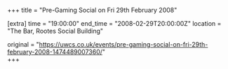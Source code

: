 +++
title = "Pre-Gaming Social on Fri 29th February 2008"

[extra]
time = "19:00:00"
end_time = "2008-02-29T20:00:00Z"
location = "The Bar, Rootes Social Building"

original = "https://uwcs.co.uk/events/pre-gaming-social-on-fri-29th-february-2008-1474489007360/"    
+++



